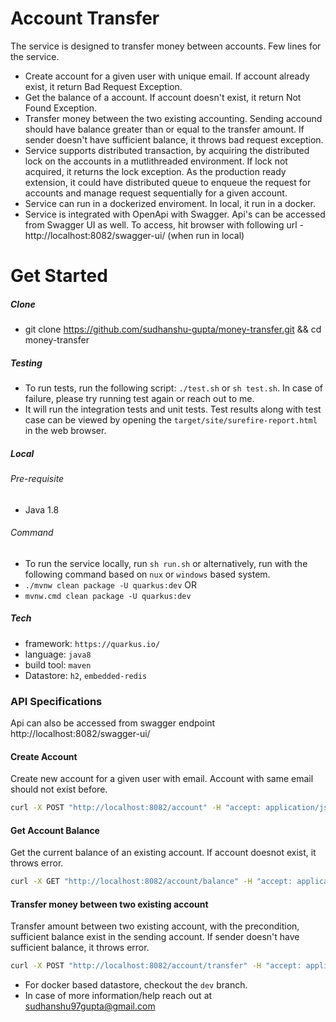 # Account Transfer

The service is designed to transfer money between accounts. Few lines for the service.
  - Create account for a given user with unique email. If account already exist, it return Bad Request Exception.
  - Get the balance of a account. If account doesn't exist, it return Not Found Exception.
  - Transfer money between the two existing accounting. Sending accound should have balance greater than or equal to the transfer amount. If sender doesn't have sufficient balance, it throws bad request exception.
  - Service supports distributed transaction, by acquiring the distributed lock on the accounts in a mutlithreaded environment. If lock not acquired, it returns the lock exception. As the production ready extension, it could have distributed queue to enqueue the request for accounts and manage request sequentially for a given account.
  - Service can run in a dockerized enviroment. In local, it run in a docker.
  - Service is integrated with OpenApi with Swagger. Api's can be accessed from Swagger UI as well. To access, hit browser with following url - http://localhost:8082/swagger-ui/ (when run in local)

# Get Started
##### Clone
- git clone https://github.com/sudhanshu-gupta/money-transfer.git && cd money-transfer
##### Testing
  - To run tests, run the following script: `./test.sh` or `sh test.sh`. In case of failure, please try running test again or reach out to me.
  - It will run the integration tests and unit tests. Test results along with test case can be viewed by opening the `target/site/surefire-report.html` in the web browser.
##### Local
###### Pre-requisite
- Java 1.8
###### Command
- To run the service locally, run `sh run.sh` or alternatively, run with the following command based on `nux` or `windows` based system.
-  `./mvnw clean package -U quarkus:dev`
                             OR 
- `mvnw.cmd clean package -U quarkus:dev`

##### Tech
- framework: `https://quarkus.io/`
- language: `java8`
- build tool: `maven`
- Datastore: `h2`, `embedded-redis`

### API Specifications
Api can also be accessed from swagger endpoint http://localhost:8082/swagger-ui/
#### Create Account
Create new account for a given user with email. Account with same email should not exist before.
```sh
curl -X POST "http://localhost:8082/account" -H "accept: application/json" -H "Content-Type: application/json" -d "{\"balance\":10,\"email\":\"sudhanshu@gmail.com\",\"name\":\"sudhanshu gupta\"}"
```
#### Get Account Balance
Get the current balance of an existing account. If account doesnot exist, it throws error.
```sh
curl -X GET "http://localhost:8082/account/balance" -H "accept: application/json" -H "accountId: 1"
```
#### Transfer money between two existing account
Transfer amount between two existing account, with the precondition, sufficient balance exist in the sending account. If sender doesn't have sufficient balance, it throws error. 
```sh
curl -X POST "http://localhost:8082/account/transfer" -H "accept: application/json" -H "accountId: 2" -H "Content-Type: application/json" -d "{\"amount\":20,\"recipientAccountId\":1}"
```

* For docker based datastore, checkout the `dev` branch.
* In case of more information/help reach out at sudhanshu97gupta@gmail.com
